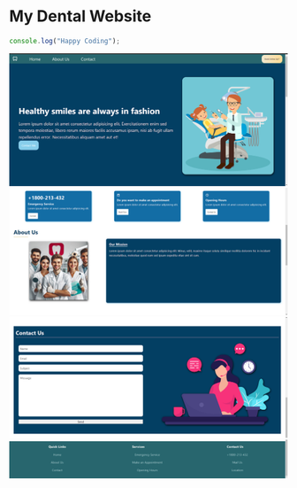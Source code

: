 # My Dental Website

```javascript
console.log("Happy Coding");
```

![home](./images/laptop.png)
![about](./images/laptop-about.png)
![Contact](./images/laptop-contact.png)
![Footer](./images/laptop-footer.png)
